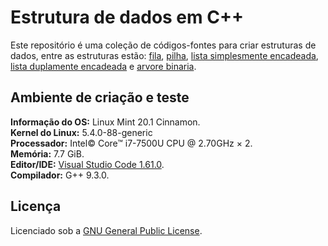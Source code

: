 # Estrutura de dados em C++

Este repositório é uma coleção de códigos-fontes para criar estruturas de dados, entre as estruturas estão: [fila](./source/fila.cpp), [pilha](/source/pilha.cpp), [lista simplesmente encadeada](/source/lista_simplesmnete_encadeada.cpp), [lista duplamente encadeada](/source/lista_duplamente_encadeada.cpp) e [arvore binaria](/source/arvore_binaria.cpp).


## Ambiente de criação e teste

**Informação do OS:** Linux Mint 20.1 Cinnamon.<br>
**Kernel do Linux:** 5.4.0-88-generic<br>
**Processador:** Intel© Core™ i7-7500U CPU @ 2.70GHz × 2.<br>
**Memória:** 7.7 GiB.<br>
**Editor/IDE:** [Visual Studio Code 1.61.0](https://code.visualstudio.com/).<br>
**Compilador:** G++ 9.3.0.<br>

## Licença

Licenciado sob a [GNU General Public License](./LICENSE).
